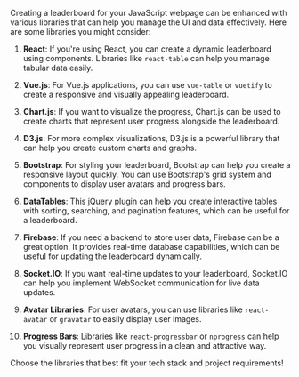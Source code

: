 Creating a leaderboard for your JavaScript webpage can be enhanced with various libraries that can help you manage the UI and data effectively. Here are some libraries you might consider:

1. **React**: If you're using React, you can create a dynamic leaderboard using components. Libraries like `react-table` can help you manage tabular data easily.

2. **Vue.js**: For Vue.js applications, you can use `vue-table` or `vuetify` to create a responsive and visually appealing leaderboard.

3. **Chart.js**: If you want to visualize the progress, Chart.js can be used to create charts that represent user progress alongside the leaderboard.

4. **D3.js**: For more complex visualizations, D3.js is a powerful library that can help you create custom charts and graphs.

5. **Bootstrap**: For styling your leaderboard, Bootstrap can help you create a responsive layout quickly. You can use Bootstrap's grid system and components to display user avatars and progress bars.

6. **DataTables**: This jQuery plugin can help you create interactive tables with sorting, searching, and pagination features, which can be useful for a leaderboard.

7. **Firebase**: If you need a backend to store user data, Firebase can be a great option. It provides real-time database capabilities, which can be useful for updating the leaderboard dynamically.

8. **Socket.IO**: If you want real-time updates to your leaderboard, Socket.IO can help you implement WebSocket communication for live data updates.

9. **Avatar Libraries**: For user avatars, you can use libraries like `react-avatar` or `gravatar` to easily display user images.

10. **Progress Bars**: Libraries like `react-progressbar` or `nprogress` can help you visually represent user progress in a clean and attractive way.

Choose the libraries that best fit your tech stack and project requirements!
